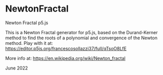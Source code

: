 # NewtonFractal
Newton Fractal p5.js

This is a Newton Fractal generator for p5.js, based on the Durand-Kerner method to find the roots of a polynomial and convergence of the Newton method. Play with it at:
https://editor.p5js.org/francescosollazzi37/full/qTsoO8LfE

More info at:
https://en.wikipedia.org/wiki/Newton_fractal

June 2022
